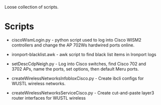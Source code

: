 Loose collection of scripts.


Scripts
================
* ciscoWismLogin.py - python script used to log into Cisco WISM2 controllers and change the AP 702Ws hardwired ports online.

* ironport-blacklist.awk - awk script to find black list items in Ironport logs

* setDescCdpNeigh.py - Log into Cisco switches, find Cisco 702 and 3702 APs, name the ports, set options, then default Meru ports.

* createWirelessNetworksInfobloxCisco.py - Create ibcli configs for WUSTL wireless networks.

* createWirelessNetworksServiceCisco.py - Create cut-and-paste layer3 router interfaces for WUSTL wireless


